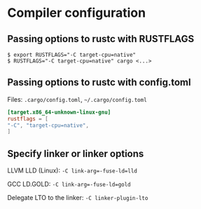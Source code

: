 # Compiler configuration

## Passing options to rustc with RUSTFLAGS

```
$ export RUSTFLAGS="-C target-cpu=native"
$ RUSTFLAGS="-C target-cpu=native" cargo <...>
```

## Passing options to rustc with config.toml

Files: `.cargo/config.toml`, `~/.cargo/config.toml`

```toml
[target.x86_64-unknown-linux-gnu]
rustflags = [
"-C", "target-cpu=native",
]
```

## Specify linker or linker options

LLVM LLD (Linux): `-C link-arg=-fuse-ld=lld`

GCC LD.GOLD: `-C link-arg=-fuse-ld=gold`

Delegate LTO to the linker: `-C linker-plugin-lto`
